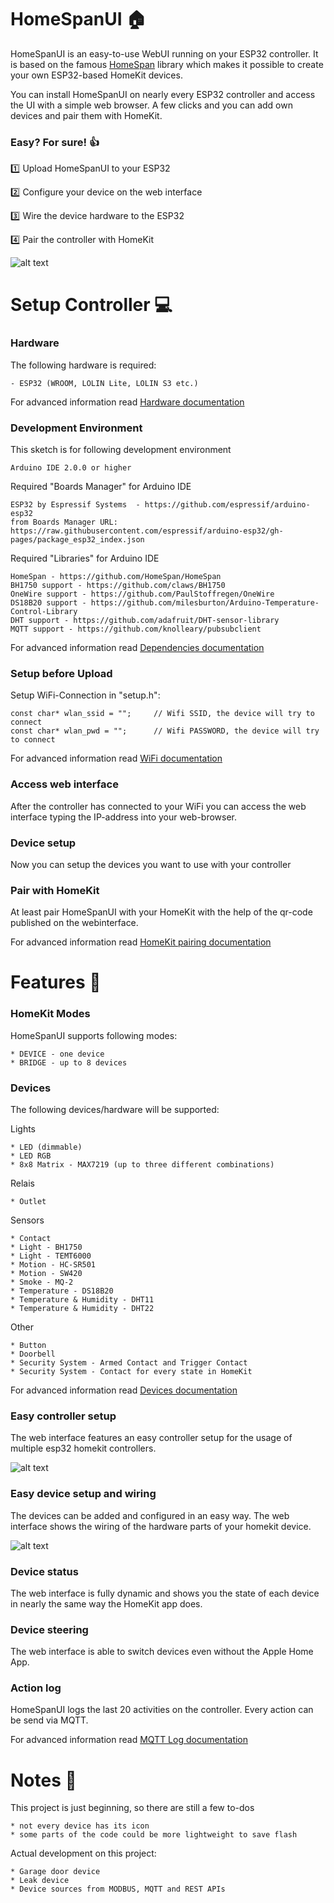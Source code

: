 # HomeSpanUI :house:
HomeSpanUI is an easy-to-use WebUI running on your ESP32 controller. It is based on the famous [HomeSpan](https://github.com/HomeSpan/HomeSpan) library which makes it possible to create your own ESP32-based HomeKit devices.

You can install HomeSpanUI on nearly every ESP32 controller and access the UI with a simple web browser. A few clicks and you can add own devices and pair them with HomeKit.


### Easy? For sure! :thumbsup:
:one: Upload HomeSpanUI to your ESP32

:two: Configure your device on the web interface

:three: Wire the device hardware to the ESP32

:four: Pair the controller with HomeKit

![alt text](https://github.com/datjan/HomeSpanUI/blob/main/docs/images/device_example.png?raw=true)


# Setup Controller :computer:
### Hardware
The following hardware is required:
```
- ESP32 (WROOM, LOLIN Lite, LOLIN S3 etc.)
```
For advanced information read [Hardware documentation](docs/HardwareController.md)

### Development Environment
This sketch is for following development environment
```
Arduino IDE 2.0.0 or higher
```

Required "Boards Manager" for Arduino IDE
```
ESP32 by Espressif Systems  - https://github.com/espressif/arduino-esp32
from Boards Manager URL: https://raw.githubusercontent.com/espressif/arduino-esp32/gh-pages/package_esp32_index.json
```

Required "Libraries" for Arduino IDE
```
HomeSpan - https://github.com/HomeSpan/HomeSpan
BH1750 support - https://github.com/claws/BH1750
OneWire support - https://github.com/PaulStoffregen/OneWire
DS18B20 support - https://github.com/milesburton/Arduino-Temperature-Control-Library
DHT support - https://github.com/adafruit/DHT-sensor-library
MQTT support - https://github.com/knolleary/pubsubclient
```

For advanced information read [Dependencies documentation](docs/Dependencies.md)

### Setup before Upload
Setup WiFi-Connection in "setup.h":
```
const char* wlan_ssid = "";     // Wifi SSID, the device will try to connect
const char* wlan_pwd = "";      // Wifi PASSWORD, the device will try to connect
```
For advanced information read [WiFi documentation](docs/WiFi.md)

### Access web interface
After the controller has connected to your WiFi you can access the web interface typing the IP-address into your web-browser.

### Device setup
Now you can setup the devices you want to use with your controller

### Pair with HomeKit
At least pair HomeSpanUI with your HomeKit with the help of the qr-code published on the webinterface.

For advanced information read [HomeKit pairing documentation](docs/HomeKitPairing.md)

# Features :star2:
### HomeKit Modes
HomeSpanUI supports following modes:
```
* DEVICE - one device
* BRIDGE - up to 8 devices
```

### Devices
The following devices/hardware will be supported:

Lights
```
* LED (dimmable)
* LED RGB
* 8x8 Matrix - MAX7219 (up to three different combinations)
```

Relais
```
* Outlet
```

Sensors
```
* Contact
* Light - BH1750
* Light - TEMT6000
* Motion - HC-SR501
* Motion - SW420
* Smoke - MQ-2
* Temperature - DS18B20
* Temperature & Humidity - DHT11
* Temperature & Humidity - DHT22
```

Other
```
* Button
* Doorbell
* Security System - Armed Contact and Trigger Contact
* Security System - Contact for every state in HomeKit
```

For advanced information read [Devices documentation](docs/Devices.md)

### Easy controller setup
The web interface features an easy controller setup for the usage of multiple esp32 homekit controllers.

![alt text](https://github.com/datjan/HomeSpanUI/blob/main/docs/images/controller_settings_example.png?raw=true)

### Easy device setup and wiring
The devices can be added and configured in an easy way. The web interface shows the wiring of the hardware parts of your homekit device.

![alt text](https://github.com/datjan/HomeSpanUI/blob/main/docs/images/device_settings_example.png?raw=true)

### Device status
The web interface is fully dynamic and shows you the state of each device in nearly the same way the HomeKit app does.

### Device steering
The web interface is able to switch devices even without the Apple Home App.

### Action log
HomeSpanUI logs the last 20 activities on the controller. Every action can be send via MQTT.

For advanced information read [MQTT Log documentation](docs/MqttLog.md)

# Notes :page_facing_up:
This project is just beginning, so there are still a few to-dos
```
* not every device has its icon
* some parts of the code could be more lightweight to save flash
```
Actual development on this project:
```
* Garage door device
* Leak device
* Device sources from MODBUS, MQTT and REST APIs
```

